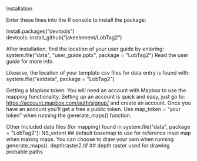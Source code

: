 
Installation

Enter these lines into the R console to install the package:

Install.packages(“devtools”)
devtools::install_github(“jakeelement/LobTag2”)

After installation, find the location of your user guide by entering:
system.file("data", "user_guide.pptx", package = "LobTag2")
Read the user guide for more info.

Likewise, the location of your template csv files for data entry is found with:
system.file("extdata", package = "LobTag2")

Getting a Mapbox token:
You will need an account with Mapbox to use the mapping functionality. Setting up an account is quick and easy, just go to: 
https://account.mapbox.com/auth/signup/
and create an account. Once you have an account you’ll get a free a public token. Use map_token = “your token” when running the generate_maps() function. 

Other Included data files (for mapping) found in system.file("data", package = "LobTag2"):
NS_extent   ## default basemap to use for reference inset map when making maps. You can choose to draw your own when running generate_maps().
depthraster2.tif   ## depth raster used for drawing probable paths
